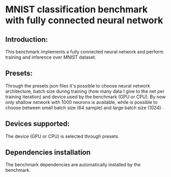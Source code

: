 # MNIST classification benchmark with fully connected neural network

## Introduction:

This benchmark implements a fully connected neural network and perform training and inference over MNIST dataset. 

## Presets:

Through the presets json files it's possible to choose neural network architecture, batch size during training (how many data I give to the net per training iteration) and device used by the benchmark (GPU or CPU). By now only shallow network with 1000 neurons is available, while is possible to choose between small batch size (64 sample) and large batch size (1024).

## Devices supported:

The device (GPU or CPU) is selected through presets.

## Dependencies installation

The benchmark dependencies are automatically installed by the benchmark. 